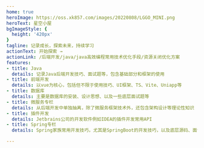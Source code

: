 ```yaml
---
home: true
heroImage: https://oss.xk857.com/images/20220808/LGGO_MINI.png
heroText: 星空小屋
bgImageStyle: {
  height: '420px'
}
tagline: 记录成长，探索未来，持续学习
actionText: 开始探索 →
actionLink: /后端开发/java/java高效编程常用技术优化手段/资源关闭优化方案
features:
- title: Java
  details: 记录Java后端开发技巧、面试题等，包含基础部分和框架的使用
- title: 前端开发
  details: 以vue为核心，包括但不限于使用技巧、UI框架、TS、Vite、Uniapp等
- title: 数据库
  details: 主要是数据库的安装、设计思想、以及一些底层面试题等
- title: 微服务专栏
  details: 从后端开发中单独抽离，除了微服务框架技术外，还包含架构设计等理论性知识
- title: 插件开发
  details: Jetbrains公司的开发软件例如IDEA的插件开发常用API
- title: Spring专栏
  details: Spring家族常用开发技巧，尤其是SpringBoot的开发技巧，以及底层源码、面试题等

---
```


